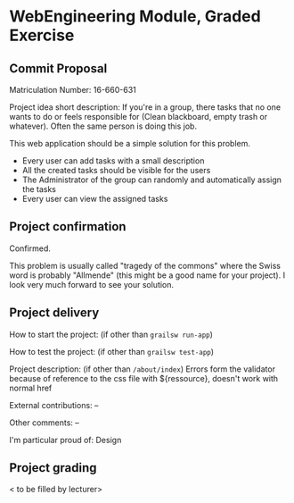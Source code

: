 # WebEngineering Module, Graded Exercise

## Commit Proposal

Matriculation Number: 16-660-631

Project idea short description: 
If you're in a group, there tasks that no one wants to do
or feels responsible for (Clean blackboard, empty trash or whatever).
Often the same person is doing this job.

This web application should be a simple solution for this problem.

* Every user can add tasks with a small description
* All the created tasks should be visible for the users
* The Administrator of the group can randomly and automatically assign the tasks
* Every user can view the assigned tasks


## Project confirmation

Confirmed.

This problem is usually called "tragedy of the commons" where the Swiss word
is probably "Allmende" (this might be a good name for your project).
I look very much forward to see your solution.


## Project delivery <to be filled by student>

How to start the project: (if other than `grailsw run-app`)

How to test the project:  (if other than `grailsw test-app`)

Project description:      (if other than `/about/index`) Errors form the validator because of reference to the css file with ${ressource}, doesn't work with normal href

External contributions:   –  

Other comments:           –  

I'm particular proud of:  Design


## Project grading 

< to be filled by lecturer>
